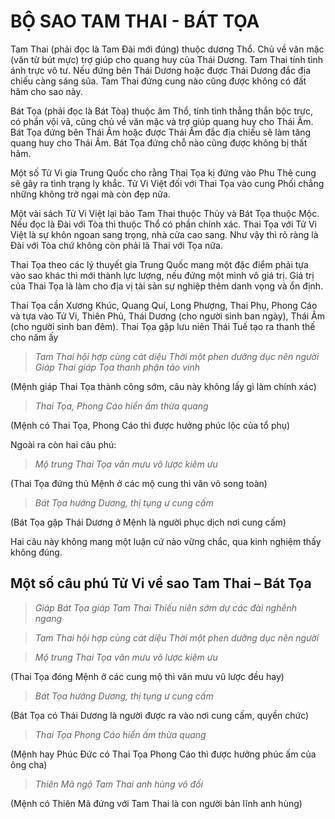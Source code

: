 # BỘ SAO TAM THAI - BÁT TỌA

Tam Thai (phải đọc là Tam Đài mới đúng) thuộc dương Thổ. Chủ về văn mặc (văn từ bút mực) trợ giúp cho quang huy của Thái Dương. Tam Thai tính tình ánh trực vô tư. Nếu đứng bên Thái Dương hoặc được Thái Dương đắc địa chiếu càng sáng sủa. Tam Thai đứng cung nào cũng được không có đất hãm cho sao này.

Bát Tọa (phải đọc là Bát Tòa) thuộc âm Thổ, tính tình thẳng thắn bộc trực, có phần vội vã, cũng chủ về văn mặc và trợ giúp quang huy cho Thái Âm. Bát Tọa đứng bên Thái Âm hoặc được Thái Âm đắc địa chiếu sẽ làm tăng quang huy cho Thái Âm. Bát Tọa đứng chỗ nào cũng được không bị thất hãm.

Một số Tử Vi gia Trung Quốc cho rằng Thai Tọa kị đứng vào Phu Thê cung sẽ gây ra tình trạng ly khắc. Tử Vi Việt đối với Thai Tọa vào cung Phối chẳng những không trở ngại mà còn đẹp nữa.

Một vài sách Tử Vi Việt lại bảo Tam Thai thuộc Thủy và Bát Tọa thuộc Mộc. Nếu đọc là Đài với Tòa thì thuộc Thổ có phần chính xác. Thai Tọa với Tử Vi Việt là sự khôn ngoan sang trọng, nhà cửa cao sang. Như vậy thì rõ ràng là Đài với Tòa chứ không còn phải là Thai với Tọa nữa.

Thai Tọa theo các lý thuyết gia Trung Quốc mang một đặc điểm phải tựa vào sao khác thì mới thành lực lượng, nếu đứng một mình vô giá trị. Giá trị của Thai Tọa là làm cho địa vị tài sản sự nghiệp thêm danh vọng và ổn định.

Thai Tọa cần Xương Khúc, Quang Quí, Long Phượng, Thai Phụ, Phong Cáo và tựa vào Tử Vi, Thiên Phủ, Thái Dương (cho người sinh ban ngày), Thái Âm (cho người sinh ban đêm). Thai Tọa gặp lưu niên Thái Tuế tạo ra thanh thế cho năm ấy

> *Tam Thai hội hợp cùng cát diệu*
> *Thời một phen dưỡng dục nên người*
> *Giáp Thai giáp Tọa thanh phận tảo vinh*

(Mệnh giáp Thai Tọa thành công sớm, câu này không lấy gì làm chính xác)

> *Thai Tọa, Phong Cáo hiển ấm thừa quang*

(Mệnh có Thai Tọa, Phong Cáo thì được hưởng phúc lộc của tổ phụ)

Ngoài ra còn hai câu phú:

> *Mộ trung Thai Tọa văn mưu võ lược kiêm ưu*

(Thai Tọa đứng thủ Mệnh ở các mộ cung thì văn võ song toàn)

> *Bát Tọa hướng Dương, thị tụng ư cung cấm*

(Bát Tọa gặp Thái Dương ở Mệnh là người phục dịch nơi cung cấm)

Hai câu này không mang một luận cứ nào vững chắc, qua kinh nghiệm thấy không đúng.

## Một số câu phú Tử Vi về sao Tam Thai – Bát Tọa

> *Giáp Bát Tọa giáp Tam Thai*
> *Thiếu niên sớm dự các đài nghênh ngang*

> *Tam Thai hội hợp cùng cát diệu*
> *Thời một phen dưỡng dục nên người*

> *Mộ trung Thai Tọa văn mưu võ lược kiêm ưu*

(Thai Tọa đóng Mệnh ở các cung mộ thì văn mưu vũ lược đều hay)

> *Bát Tọa hướng Dương, thị tụng ư cung cấm*

(Bát Tọa có Thái Dương là người được ra vào nơi cung cấm, quyền chức)

> *Thai Tọa Phong Cáo hiển ấm thừa quang*

(Mệnh hay Phúc Đức có Thai Tọa Phong Cáo thì được hưởng phúc ấm của ông cha)

> *Thiên Mã ngộ Tam Thai anh hùng vô đối*

(Mệnh có Thiên Mã đứng với Tam Thai là con người bản lĩnh anh hùng)